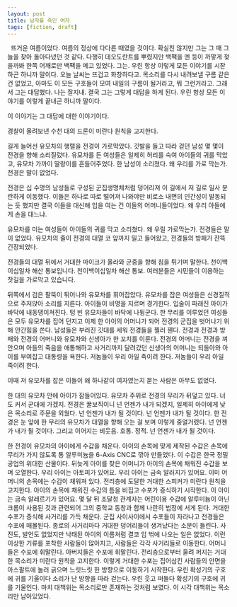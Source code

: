 ```yaml
---
layout: post
title: 남자를 죽인 여자
tags: [fiction, draft]
---
```

​
​
뜨거운 여름이었다. 여름의 정상에 다다른 때였을 것이다. 확실친 않지만 그는 그 때 그늘을 찾아 돌아다녔던 것 같다. 다행히 데오도란트를 뿌렸지만 백팩을 멘 등이 까맣게 젖을까봐 한쪽 어깨로만 백팩을 메고 있었다. 그는. 우린 항상 이렇게 모든 이야기를 시잗하곤 하니까 말이다. 오늘 날씨는 뜨겁고 화창하다고. 목소리를 다시 내려보낼 구름 같은 건 없었고, 아마도 이 모든 구호들이 모여 내일의 구름이 될거라고, 뭐 그런거라고. 그래서 그는 대답했다. 나는 잘지내. 결국 그는 그렇게 대답을 하게 된다. 우린 항상 모든 이야기를 이렇게 끝내곤 하니까 말이다.

​이 이야기는 그 대답에 대한 이야기이다.

경찰이 올려보낸 수천 대의 드론이 미란다 원칙을 고지한다.

길게 늘어선 유모차의 행렬을 전경이 가로막았다. 깃발을 들고 따라 걷던 남성 몇 몇이 전경을 향해 소리질렀다. 유모차를 든 여성들은 일제히 허리를 숙여 아이들의 귀를 막았고, 유모차 가까이 딸랑이를 흔들어주었다. 한 남성이 소리쳤다. 왜 우리를 가로 막는가. 전경은 말이 없었다.

전경은 십 수명의 남성들로 구성된 군집생명체처럼 덩어리져 이 길에서 저 길로 일사 분란하게 이동했다. 이들은 하나로 따로 떨어져 나와야만 비로소 내면의 인간성이 발동되는 듯 했지만 결국 이들을 대신해 입을 여는 건 이들의 어머니들이었다. 왜 우리 아들에게 손을 대느냐.

유모차를 미는 여성들이 아이들의 귀를 막고 소리쳤다. 왜 우릴 가로막는가. 전경들은 말이 없었다. 유모차의 줄이 전경의 대열 코 앞까지 밀고 들어왔고, 전경들의 방패가 잔뜩 긴장되었다.

전경들의 대열 뒤에서 거대한 마이크가 올라와 군중을 향해 침을 튀기며 말한다. 천이백이십일차 해산 통보입니다. 천이백이십일차 해산 통보. 여러분들은 시민들이 이용하는 찻길을 가로막고 있습니다.

뒤쪽에서 검은 팔뚝이 튀어나와 유모차를 휘어잡았다. 유모차를 잡은 여성들은 신경질적으로 주저앉아 소리를 지른다. 아이들이 비명을 지르며 경기한다. 입술이 파래진 아이가 바닥에 내동댕이쳐진다. 텅 빈 유모차들이 바닥에 나뒹군다. 한 무리를 이루었던 여성들은 모두 유모차를 집어 던지고 이제 한 아이의 어머니가 되어 전경의 군집을 벗어나기 위해 안간힘을 쓴다. 남성들은 부러진 깃대를 세워 전경들을 찔러 꿴다. 전경과 전경과 방패와 전경의 어머니와 유모차와 신생아가 한 꼬치를 이룬다. 전경의 어머니는 전경을 껴안으며 아들의 죽음을 애통해하고 사거리까지 달려갔던 신생아의 어머니는 되돌아와 아이를 부여잡고 대통령을 욕한다. 저놈들이 우리 아일 죽이려 한다. 저놈들이 우리 아일 죽이려 한다.

이때 저 유모차를 잡은 이들이 왜 하나같이 여자였는지 묻는 사람은 아무도 없었다.

한 대의 유모차 안에 아이가 잠들어있다. 유모차 주위로 전경의 무리가 뒤덮고 있다. 너도 커서 군대에 가겠지. 전경은 꿀보직이니 넌 언젠가 내가 되겠지, 일제히 아이에게 낮은 목소리로 주문을 외웠다. 넌 언젠가 내가 될 것이다. 넌 언젠가 내가 될 것이다. 한 전경은 눈 앞에 한 무리의 유모차가 대열을 향해 오는 걸 보며 이렇게 중얼거렸다. 넌 언젠가 내가 될 것이다. 그리고 이어지는 비웃음. 호통. 정적. 넌 언젠가 내가 될 것이다.

한 전경이 유모차의 아이에게 수갑을 채운다. 아이의 손목에 맞게 제작된 수갑은 손목에 무리가 가지 않도록 통 알루미늄을 6-Axis CNC로 깎아 만들었다. 이 수갑은 한국 정밀 공업의 위대한 산물이다. 뒤늦게 아이를 찾은 어머니가 아이의 손목에 채워진 수갑을 보며 오열한다. 우리 아이는 아토피가 있어요. 우리 아이는 금속 알러지가 있어요. 이미 어머니의 손목에는 수갑이 채워져 있다. 전리층에 도달한 거대한 스피커가 미란다 원칙을 고지한다. 아이의 손목에 채워진 수갑의 틈을 비집고 수포가 증식하기 시작한다. 이 아이는 금속 알레르기가 있어요. 몇 달 뒤 조달청 관계자는 어린이용 수갑에 알루미늄이 아닌 크롬이 사용된 것과 관련되어 그의 중학교 동창과 함께 나란히 법정에 서게 된다. 거대한 수포가 증식해 사거리를 가득 채운다. 군집 사이사이에서 수포들이 자라나고 전경들은 수포에 매몰된다. ​종로의 사거리마다 거대한 덩어리들이 생겨났다는 소문이 들린다. 사진도, 발언도 없었지만 낙태된 아이의 이름처럼 결코 입 벆에 나오는 일은 없었다. 이런 이상한 기류를 포착한 사람들이 많아지고, 사람들은 각각 사거리들로 이동한다. 어머니들은 수포에 휘말린다. 아버지들은 수포에 휘말린다. 전리층으로부터 울려 퍼지는 거대한 목소리가 미란다 원칙을 고지한다. 이렇게 거대한 수포는 집어삼킨 사람들의 안면을 아스팔트에 눌러 긁으며 느릿느릿 한 방향으로 이동하기 시작한다. 우린 확성기의 구호에 귀를 기울이다 소리가 난 방향을 따라 걷는다. 우린 웃고 떠들다 확성기의 구호에 귀를 기울인다. 마치 대책위는 목소리로만 존재하는 것처럼 보였다. 이 시각 대책위는 목소리만 남아있었다.
